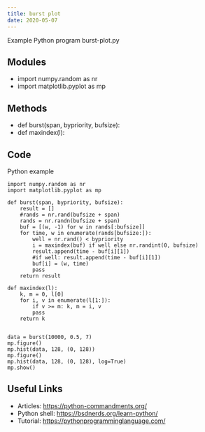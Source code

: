 ```yaml
---
title: burst plot
date: 2020-05-07
---
```

Example Python program burst-plot.py

## Modules

* import numpy.random as nr
* import matplotlib.pyplot as mp

## Methods

* def burst(span, bypriority, bufsize):
* def maxindex(l):

## Code

Python example

    import numpy.random as nr
    import matplotlib.pyplot as mp
    
    def burst(span, bypriority, bufsize):
        result = []
        #rands = nr.rand(bufsize + span)
        rands = nr.randn(bufsize + span)
        buf = [(w, -1) for w in rands[:bufsize]]
        for time, w in enumerate(rands[bufsize:]):
            well = nr.rand() < bypriority
            i = maxindex(buf) if well else nr.randint(0, bufsize)
            result.append(time - buf[i][1])
            #if well: result.append(time - buf[i][1])
            buf[i] = (w, time)
            pass
        return result
    
    def maxindex(l):
        k, m = 0, l[0]
        for i, v in enumerate(l[1:]):
            if v >= m: k, m = i, v
            pass
        return k
    
    
    data = burst(10000, 0.5, 7)
    mp.figure()
    mp.hist(data, 128, (0, 128))
    mp.figure()
    mp.hist(data, 128, (0, 128), log=True)
    mp.show()
    

## Useful Links

- Articles: https://python-commandments.org/
- Python shell: https://bsdnerds.org/learn-python/
- Tutorial: https://pythonprogramminglanguage.com/
